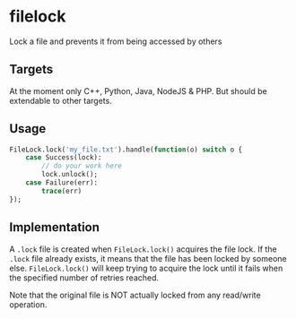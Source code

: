 # filelock

Lock a file and prevents it from being accessed by others

## Targets

At the moment only C++, Python, Java, NodeJS & PHP.
But should be extendable to other targets.

## Usage

```haxe
FileLock.lock('my_file.txt').handle(function(o) switch o {
	case Success(lock):
		// do your work here
		lock.unlock();
	case Failure(err):
		trace(err)
});
```

## Implementation

A `.lock` file is created when `FileLock.lock()` acquires the file lock.
If the `.lock` file already exists, it means that the file has been locked by someone else.
`FileLock.lock()` will keep trying to acquire the lock until it fails when 
the specified number of retries reached.

Note that the original file is NOT actually locked from any read/write operation.
